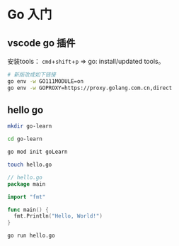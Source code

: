# Go 入门

## vscode go 插件

安装tools：
`cmd`+`shift`+`p` => go: install/updated tools。
```bash
# 新版改成如下链接
go env -w GO111MODULE=on
go env -w GOPROXY=https://proxy.golang.com.cn,direct
```

## hello go

```bash
mkdir go-learn

cd go-learn

go mod init goLearn

touch hello.go
```

```go
// hello.go
package main

import "fmt"

func main() {
  fmt.Println("Hello, World!")
}
```

```
go run hello.go
```